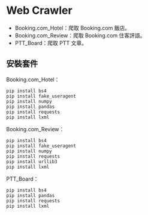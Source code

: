 # Web Crawler
* Booking.com_Hotel：爬取 Booking.com 飯店。
* Booking.com_Review：爬取 Booking.com 住客評語。 
* PTT_Board：爬取 PTT 文章。
## 安裝套件
Booking.com_Hotel：
```
pip install bs4
pip install fake_useragent
pip install numpy
pip install pandas
pip install requests
pip install lxml
```
Booking.com_Review：
```
pip install bs4
pip install fake_useragent
pip install numpy
pip install requests
pip install urllib3
pip install lxml
```
PTT_Board：
```
pip install bs4
pip install pandas
pip install requests
pip install lxml
```
